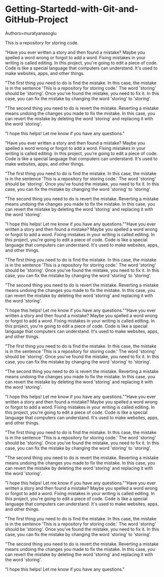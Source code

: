 # Getting-Startedd-with-Git-and-GitHub-Project

Authors=muratyanasoglu


This is a repository for storing code.


"Have you ever written a story and then found a mistake? Maybe you spelled a word wrong or forgot to add a word. Fixing mistakes in your writing is called editing. In this project, you're going to edit a piece of code. Code is like a special language that computers can understand. It's used to make websites, apps, and other things.

"The first thing you need to do is find the mistake. In this case, the mistake is in the sentence 'This is a repository for storing code.' The word 'storing' should be 'storing'. Once you've found the mistake, you need to fix it. In this case, you can fix the mistake by changing the word 'storing' to 'storing'.

"The second thing you need to do is revert the mistake. Reverting a mistake means undoing the changes you made to fix the mistake. In this case, you can revert the mistake by deleting the word 'storing' and replacing it with the word 'storing'.

"I hope this helps! Let me know if you have any questions."

"Have you ever written a story and then found a mistake? Maybe you spelled a word wrong or forgot to add a word. Fixing mistakes in your writing is called editing. In this project, you're going to edit a piece of code. Code is like a special language that computers can understand. It's used to make websites, apps, and other things.

"The first thing you need to do is find the mistake. In this case, the mistake is in the sentence 'This is a repository for storing code.' The word 'storing' should be 'storing'. Once you've found the mistake, you need to fix it. In this case, you can fix the mistake by changing the word 'storing' to 'storing'.

"The second thing you need to do is revert the mistake. Reverting a mistake means undoing the changes you made to fix the mistake. In this case, you can revert the mistake by deleting the word 'storing' and replacing it with the word 'storing'.

"I hope this helps! Let me know if you have any questions.""Have you ever written a story and then found a mistake? Maybe you spelled a word wrong or forgot to add a word. Fixing mistakes in your writing is called editing. In this project, you're going to edit a piece of code. Code is like a special language that computers can understand. It's used to make websites, apps, and other things.

"The first thing you need to do is find the mistake. In this case, the mistake is in the sentence 'This is a repository for storing code.' The word 'storing' should be 'storing'. Once you've found the mistake, you need to fix it. In this case, you can fix the mistake by changing the word 'storing' to 'storing'.

"The second thing you need to do is revert the mistake. Reverting a mistake means undoing the changes you made to fix the mistake. In this case, you can revert the mistake by deleting the word 'storing' and replacing it with the word 'storing'.

"I hope this helps! Let me know if you have any questions.""Have you ever written a story and then found a mistake? Maybe you spelled a word wrong or forgot to add a word. Fixing mistakes in your writing is called editing. In this project, you're going to edit a piece of code. Code is like a special language that computers can understand. It's used to make websites, apps, and other things.

"The first thing you need to do is find the mistake. In this case, the mistake is in the sentence 'This is a repository for storing code.' The word 'storing' should be 'storing'. Once you've found the mistake, you need to fix it. In this case, you can fix the mistake by changing the word 'storing' to 'storing'.

"The second thing you need to do is revert the mistake. Reverting a mistake means undoing the changes you made to fix the mistake. In this case, you can revert the mistake by deleting the word 'storing' and replacing it with the word 'storing'.

"I hope this helps! Let me know if you have any questions.""Have you ever written a story and then found a mistake? Maybe you spelled a word wrong or forgot to add a word. Fixing mistakes in your writing is called editing. In this project, you're going to edit a piece of code. Code is like a special language that computers can understand. It's used to make websites, apps, and other things.

"The first thing you need to do is find the mistake. In this case, the mistake is in the sentence 'This is a repository for storing code.' The word 'storing' should be 'storing'. Once you've found the mistake, you need to fix it. In this case, you can fix the mistake by changing the word 'storing' to 'storing'.

"The second thing you need to do is revert the mistake. Reverting a mistake means undoing the changes you made to fix the mistake. In this case, you can revert the mistake by deleting the word 'storing' and replacing it with the word 'storing'.

"I hope this helps! Let me know if you have any questions.""Have you ever written a story and then found a mistake? Maybe you spelled a word wrong or forgot to add a word. Fixing mistakes in your writing is called editing. In this project, you're going to edit a piece of code. Code is like a special language that computers can understand. It's used to make websites, apps, and other things.

"The first thing you need to do is find the mistake. In this case, the mistake is in the sentence 'This is a repository for storing code.' The word 'storing' should be 'storing'. Once you've found the mistake, you need to fix it. In this case, you can fix the mistake by changing the word 'storing' to 'storing'.

"The second thing you need to do is revert the mistake. Reverting a mistake means undoing the changes you made to fix the mistake. In this case, you can revert the mistake by deleting the word 'storing' and replacing it with the word 'storing'.

"I hope this helps! Let me know if you have any questions."

